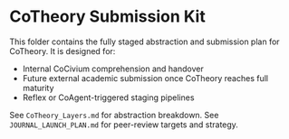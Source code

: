 # CoTheory Submission Kit

This folder contains the fully staged abstraction and submission plan for CoTheory. It is designed for:
- Internal CoCivium comprehension and handover
- Future external academic submission once CoTheory reaches full maturity
- Reflex or CoAgent-triggered staging pipelines

See `CoTheory_Layers.md` for abstraction breakdown.
See `JOURNAL_LAUNCH_PLAN.md` for peer-review targets and strategy.